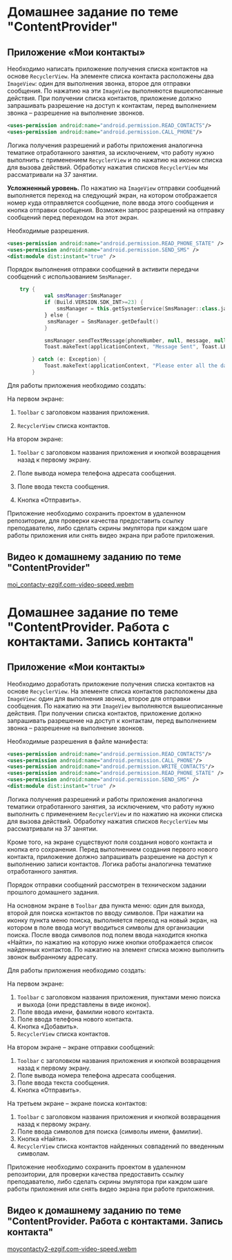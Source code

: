 # Домашнее задание по теме "ContentProvider"

## Приложение «Мои контакты»

Необходимо написать приложение получения списка контактов на основе `RecyclerView`. На элементе
списка контакта расположены два `ImageView`: один для выполнения звонка, второе для отправки
сообщения. По нажатию на эти `ImageView` выполняются вышеописанные действия. При получении списка
контактов, приложение должно запрашивать разрешение на доступ к контактам, перед выполнением
звонка – разрешение на выполнение звонков.

``` XML
<uses-permission android:name="android.permission.READ_CONTACTS"/>
<uses-permission android:name="android.permission.CALL_PHONE"/>
```

Логика получения разрешений и работы приложения аналогична тематике отработанного занятия, за
исключением, что работу нужно выполнить с применением `RecyclerView` и по нажатию на иконки списка
для вызова действий. Обработку нажатия списков `RecyclerView` мы рассматривали на 37 занятии.

**Усложненный уровень.** По нажатию на `ImageView` отправки сообщений выполняется переход на
следующий экран, на котором отображается номер куда отправляется сообщение, поле ввода этого
сообщения и кнопка отправки сообщения. Возможен запрос разрешений на отправку сообщений перед
переходом на этот экран.

Необходимые разрешения.

``` XML
<uses-permission android:name="android.permission.READ_PHONE_STATE" />
<uses-permission android:name="android.permission.SEND_SMS" />
<dist:module dist:instant="true" />
```

Порядок выполнения отправки сообщений в активити передачи сообщений с использованием `SmsManager`.

``` Kotlin
    try {
            val smsManager:SmsManager
            if (Build.VERSION.SDK_INT>=23) {
                smsManager = this.getSystemService(SmsManager::class.java)
            } else {
             smsManager = SmsManager.getDefault()
            }

            smsManager.sendTextMessage(phoneNumber, null, message, null, null)
            Toast.makeText(applicationContext, "Message Sent", Toast.LENGTH_LONG).show()

        } catch (e: Exception) {
            Toast.makeText(applicationContext, "Please enter all the data.."+e.message.toString(),                 Toast.LENGTH_LONG).show()
        }
```

Для работы приложения необходимо создать:

На первом экране:

1. `Toolbar` с заголовком названия приложения.

2. `RecyclerView` списка контактов.

На втором экране:

1. `Toolbar` с заголовком названия приложения и кнопкой возвращения назад к первому экрану.

2. Поле вывода номера телефона адресата сообщения.

3. Поле ввода текста сообщения.

4. Кнопка «Отправить».

Приложение необходимо сохранить проектом в удаленном репозитории, для проверки качества предоставить
ссылку преподавателю, либо сделать скрины эмулятора при каждом шаге работы приложения или снять
видео экрана при работе приложения.

## Видео к домашнему заданию по теме "ContentProvider"

[moi_contacty-ezgif.com-video-speed.webm](https://github.com/user-attachments/assets/7209d4c3-22ba-43b6-92ab-4cf1c69cd45a)

# Домашнее задание по теме "ContentProvider. Работа с контактами. Запись контакта"

## Приложение «Мои контакты»

Необходимо доработать приложение получения списка контактов на основе `RecyclerView`. На элементе списка контактов расположены два `ImageView`: один для выполнения звонка, второе для отправки сообщения. По нажатию на эти `ImageView` выполняются вышеописанные действия. При получении списка контактов, приложение должно запрашивать разрешение на доступ к контактам, перед выполнением звонка – разрешение на выполнение звонков.

Необходимые разрешения в файле манифеста:
``` xml
<uses-permission android:name="android.permission.READ_CONTACTS"/> 
<uses-permission android:name="android.permission.CALL_PHONE"/>
<uses-permission android:name="android.permission.WRITE_CONTACTS"/>
<uses-permission android:name="android.permission.READ_PHONE_STATE" />
<uses-permission android:name="android.permission.SEND_SMS" />
<dist:module dist:instant="true" />
```

Логика получения разрешений и работы приложения аналогична тематики отработанного занятия, за исключением, что работу нужно выполнить с применением `RecyclerView` и по нажатию на иконки списка для вызова действий. Обработку нажатия списков `RecyclerView` мы рассматривали на 37 занятии.

Кроме того, на экране существуют поля создания нового контакта и кнопка его сохранения. Перед выполнением создания первого нового контакта, приложение должно запрашивать разрешение на доступ к выполнению записи контактов.  Логика работы аналогична тематике отработанного занятия.

Порядок отправки сообщений рассмотрен в техническом задании прошлого домашнего задания.

На основном экране в `Toolbar` два пункта меню: один для выхода, второй для поиска контактов по вводу символов. При нажатии на иконку пункта меню поиска, выполняется переход на новый экран, на котором в поле ввода могут вводиться символы для организации поиска. После ввода символов под полем ввода находится кнопка «Найти», по нажатию на которую ниже кнопки отображается список найденных контактов. По нажатию на элемент списка можно выполнить звонок выбранному адресату.

Для работы приложения необходимо создать:

На первом экране:

1. `Toolbar` с заголовком названия приложения, пунктами меню поиска и выхода (они представлены в виде иконок).
2. Поле ввода имени, фамилии нового контакта.
3. Поле ввода телефона нового контакта.
4. Кнопка «Добавить».
5. `RecyclerView` списка контактов.

На втором экране – экране отправки сообщений:

1. `Toolbar` с заголовком названия приложения и кнопкой возвращения назад к первому экрану.
2. Поле вывода номера телефона адресата сообщения.
3. Поле ввода текста сообщения.
4. Кнопка «Отправить».

На третьем экране – экране поиска контактов:

1. `Toolbar` с заголовком названия приложения и кнопкой возвращения назад к первому экрану.
2. Поле ввода символов для поиска (символы имени, фамилии).
3. Кнопка «Найти».
4. `RecyclerView` списка контактов найденных совпадений по введенным символам.

Приложение необходимо сохранить проектом в удаленном репозитории, для проверки качества предоставить ссылку преподавателю, либо сделать скрины эмулятора при каждом шаге работы приложения или снять видео экрана при работе приложения.

## Видео к домашнему заданию по теме "ContentProvider. Работа с контактами. Запись контакта"
[moycontacty2-ezgif.com-video-speed.webm](https://github.com/user-attachments/assets/b839609b-0ac9-4140-80a2-553449acd805)

